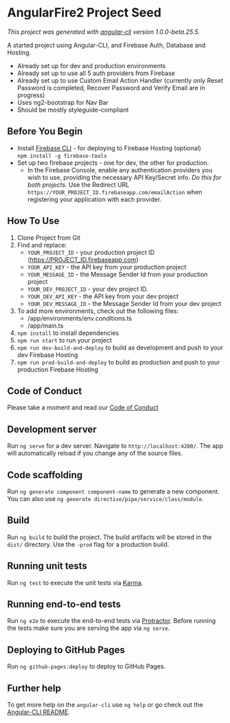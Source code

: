 # AngularFire2 Project Seed

*This project was generated with [angular-cli](https://github.com/angular/angular-cli) version 1.0.0-beta.25.5.*


A started project using Angular-CLI, and Firebase Auth, Database and Hosting.
- Already set up for dev and production environments
- Already set up to use all 5 auth providers from Firebase
- Already set up to use Custom Email Action Handler (currently only Reset Password is completed, Recover Password and Verify Email are in progress)
- Uses ng2-bootstrap for Nav Bar
- Should be mostly styleguide-compliant

 ## Before You Begin
 - Install [Firebase CLI](https://firebase.google.com/docs/cli/) - for deploying to Firebase Hosting (optional)  
 `npm install -g firebase-tools`
 - Set up two firebase projects - one for dev, the other for production.
 	- In the Firebase Console, enable any authentication providers you wish to use, providing the necessary API Key/Secret info.  *Do this for both projects.*  Use the Redirect URL `https://YOUR_PROJECT_ID.firebaseapp.com/emailAction` when registering your application with each provider.
 

## How To Use
  
1. Clone Project from Git
1. Find and replace: 
	- `YOUR_PROJECT_ID` - your production project ID (https://PROJECT_ID.firebaseapp.com)
	- `YOUR_API_KEY` - the API key from your production project
	- `YOUR_MESSAGE_ID` - the Message Sender Id from your production project 
	- `YOUR_DEV_PROJECT_ID` - your dev project ID.
	- `YOUR_DEV_API_KEY` - the API key from your dev project 
	- `YOUR_DEV_MESSAGE_ID` - the Message Sender Id from your dev project
1. To add more environments, check out the following files:  
	- /app/environments/env.conditions.ts
	- /app/main.ts
1. `npm install` to install dependencies	
1. `npm run start` to run your project
1. `npm run dev-build-and-deploy` to build as development and push to your dev Firebase Hosting
1. `npm run prod-build-and-deploy` to build as production and push to your production Firebase Hosting
  


## Code of Conduct

Please take a moment and read our [Code of Conduct](CODE_OF_CONDUCT.md)



## Development server
Run `ng serve` for a dev server. Navigate to `http://localhost:4200/`. The app will automatically reload if you change any of the source files.

## Code scaffolding

Run `ng generate component component-name` to generate a new component. You can also use `ng generate directive/pipe/service/class/module`.

## Build

Run `ng build` to build the project. The build artifacts will be stored in the `dist/` directory. Use the `-prod` flag for a production build.

## Running unit tests

Run `ng test` to execute the unit tests via [Karma](https://karma-runner.github.io).

## Running end-to-end tests

Run `ng e2e` to execute the end-to-end tests via [Protractor](http://www.protractortest.org/).
Before running the tests make sure you are serving the app via `ng serve`.

## Deploying to GitHub Pages

Run `ng github-pages:deploy` to deploy to GitHub Pages.

## Further help

To get more help on the `angular-cli` use `ng help` or go check out the [Angular-CLI README](https://github.com/angular/angular-cli/blob/master/README.md).
